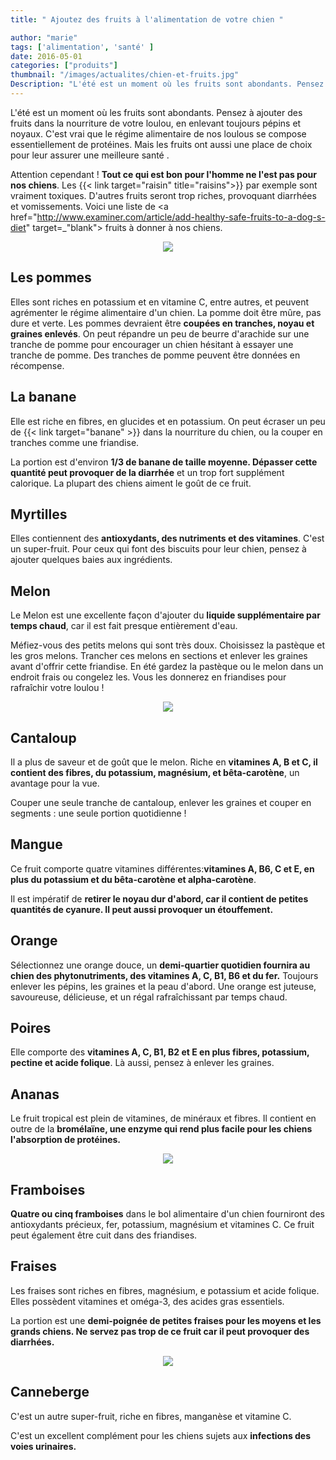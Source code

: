 ```yaml
---
title: " Ajoutez des fruits à l'alimentation de votre chien "

author: "marie"
tags: ['alimentation', 'santé' ]
date: 2016-05-01
categories: ["produits"]
thumbnail: "/images/actualites/chien-et-fruits.jpg"
Description: "L'été est un moment où les fruits sont abondants. Pensez à ajouter des fruits dans la nourriture de votre loulou, en enlevant toujours pépins et noyaux.  "
---
```


L'été est un moment où les fruits sont abondants. Pensez à ajouter des fruits dans la nourriture de votre loulou, en enlevant toujours pépins et noyaux. C'est vrai que le régime alimentaire de nos loulous se compose essentiellement de protéines. Mais les fruits ont aussi une place de choix  pour leur assurer une meilleure santé .

Attention cependant ! <b>Tout ce qui est bon pour l'homme ne l'est pas pour nos chiens</b>. Les {{< link target="raisin" title="raisins">}} par exemple sont vraiment toxiques. D'autres fruits seront trop riches, provoquant diarrhées et vomissements. Voici une liste de <a href="http://www.examiner.com/article/add-healthy-safe-fruits-to-a-dog-s-diet" target=_"blank"> fruits </a> à donner à nos chiens.






<p align="center"><img src="/images/actualites/pommes.jpg"class="img-responsive"></p>







## Les pommes ##

Elles sont riches en potassium et en vitamine C, entre autres, et peuvent agrémenter le régime alimentaire d'un chien. La pomme doit être mûre, pas dure et verte. Les pommes devraient être <b>coupées en tranches, noyau et  graines enlevés</b>. On peut répandre un peu de beurre d'arachide sur une tranche de pomme pour encourager un chien hésitant à essayer une tranche de pomme. Des tranches de pomme peuvent être données en récompense.





## La banane ##
Elle est riche en fibres, en glucides et en potassium. On peut écraser un peu de
{{< link target="banane" >}} dans la nourriture du chien, ou la couper en tranches comme une friandise.

La portion est d'environ <b>1/3 de banane de taille moyenne. Dépasser cette quantité peut provoquer de la diarrhée</b> et un trop fort supplément calorique. La plupart des chiens aiment le goût de ce fruit.



## Myrtilles ##
Elles contiennent des <b>antioxydants, des nutriments et des vitamines</b>. C'est un super-fruit. Pour ceux qui font des biscuits pour leur chien, pensez à ajouter quelques baies aux ingrédients.


## Melon ##
Le Melon est une excellente façon d'ajouter du <b>liquide supplémentaire par temps chaud</b>, car il est fait presque entièrement d'eau.

Méfiez-vous des petits melons qui sont très doux. Choisissez la pastèque et les gros melons. Trancher ces melons en sections et enlever les graines avant d'offrir cette friandise. En été gardez la pastèque ou le melon dans un endroit frais ou congelez les. Vous les donnerez en friandises pour rafraîchir votre loulou !


<p align="center"><img src="/images/actualites/dogandmelon.jpg"class="img-responsive">

## Cantaloup ##
Il a plus de saveur et de goût que le melon. Riche en <b>vitamines A, B et C, il contient des fibres, du potassium, magnésium, et bêta-carotène</b>, un avantage pour la vue.

Couper une seule tranche de cantaloup, enlever les graines et couper en segments : une seule portion quotidienne !

## Mangue ##
Ce fruit comporte quatre vitamines différentes:<b>vitamines A, B6, C et E, en plus du potassium et du bêta-carotène et alpha-carotène</b>.

Il est impératif de <b>retirer le noyau dur d'abord, car il contient de petites quantités de cyanure. Il peut aussi provoquer un étouffement.</b>

## Orange ##
Sélectionnez une orange douce, un <b>demi-quartier quotidien fournira au chien des phytonutriments, des vitamines A, C, B1, B6 et du fer.</b> Toujours enlever les pépins, les graines et la peau d'abord. Une orange est juteuse, savoureuse, délicieuse, et un régal rafraîchissant par temps chaud.

## Poires ##

Elle comporte des <b>vitamines A, C, B1, B2 et E en plus fibres,  potassium, pectine et acide folique</b>. Là aussi, pensez à enlever les graines.

## Ananas ##
Le fruit tropical est plein de vitamines, de minéraux et fibres. Il contient en outre de la <b>bromélaïne, une enzyme qui rend plus facile pour les chiens l'absorption  de protéines. </b>

<p align="center"><img src="/images/actualites/dogs-eat-pineapple.jpg"class="img-responsive">

## Framboises ##
<b>Quatre ou cinq framboises</b> dans le bol alimentaire d'un chien fourniront des antioxydants précieux,  fer,  potassium, magnésium et vitamines C. Ce fruit peut également être cuit dans des friandises.

## Fraises ##
Les fraises sont riches en fibres,  magnésium, e potassium et acide folique. Elles possèdent vitamines et oméga-3, des acides gras essentiels.

La portion est une <b>demi-poignée de petites fraises pour les moyens et les grands chiens. Ne servez pas trop de  ce fruit car il peut provoquer des diarrhées. </b>

<p align="center"><img src="/images/actualites/dogandstrawberries.jpg"class="img-responsive">

## Canneberge ##
C'est un autre super-fruit, riche en fibres, manganèse et  vitamine C.

C'est un excellent complément pour les chiens sujets aux <b>infections des voies urinaires. </b>
